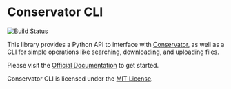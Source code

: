 # Conservator CLI

[![Build Status](https://flirjenkins.com/buildStatus/icon?job=FLIR-Ubuntu/conservator-cli/main)](https://flirjenkins.com/job/FLIR-Ubuntu/job/conservator-cli/job/main/)

This library provides a Python API to interface with 
[Conservator](https://flirconservator.com/), as well as a CLI for
simple operations like searching, downloading, and uploading files.

Please visit the [Official Documentation](https://flir.github.io/conservator-cli/)
to get started.

Conservator CLI is licensed under the [MIT License](https://opensource.org/licenses/MIT).
